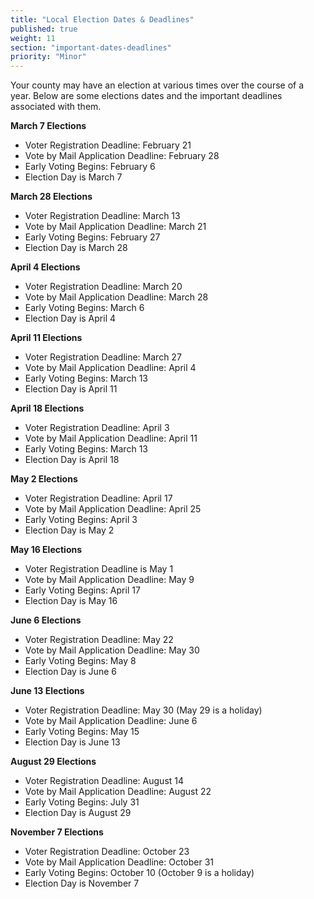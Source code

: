 ```yaml
---
title: "Local Election Dates & Deadlines"
published: true
weight: 11
section: "important-dates-deadlines"
priority: "Minor"
---
```


Your county may have an election at various times over the course of a year. Below are some elections dates and the important deadlines associated with them.  

**March 7 Elections**  
- Voter Registration Deadline: February 21  
- Vote by Mail Application Deadline: February 28  
- Early Voting Begins: February 6  
- Election Day is March 7  

**March 28 Elections**  
- Voter Registration Deadline: March 13  
- Vote by Mail Application Deadline: March 21  
- Early Voting Begins: February 27  
- Election Day is March 28  

**April 4 Elections**  
- Voter Registration Deadline: March 20  
- Vote by Mail Application Deadline: March 28  
- Early Voting Begins: March 6  
- Election Day is April 4  

**April 11 Elections**  
- Voter Registration Deadline: March 27  
- Vote by Mail Application Deadline: April 4  
- Early Voting Begins: March 13  
- Election Day is April 11  

**April 18 Elections**  
- Voter Registration Deadline: April 3  
- Vote by Mail Application Deadline: April 11  
- Early Voting Begins: March 13  
- Election Day is April 18  

**May 2 Elections**  
- Voter Registration Deadline: April 17  
- Vote by Mail Application Deadline: April 25  
- Early Voting Begins: April 3  
- Election Day is May 2  

**May 16 Elections**  
- Voter Registration Deadline is May 1  
- Vote by Mail Application Deadline: May 9  
- Early Voting Begins: April 17  
- Election Day is May 16  

**June 6 Elections**  
- Voter Registration Deadline: May 22  
- Vote by Mail Application Deadline: May 30  
- Early Voting Begins: May 8  
- Election Day is June 6  

**June 13 Elections**  
- Voter Registration Deadline: May 30 (May 29 is a holiday)  
- Vote by Mail Application Deadline: June 6  
- Early Voting Begins: May 15  
- Election Day is June 13  

**August 29 Elections**  
- Voter Registration Deadline: August 14  
- Vote by Mail Application Deadline: August 22  
- Early Voting Begins: July 31  
- Election Day is August 29  

**November 7 Elections**  
- Voter Registration Deadline: October 23  
- Vote by Mail Application Deadline: October 31  
- Early Voting Begins: October 10 (October 9 is a holiday)  
- Election Day is November 7  
